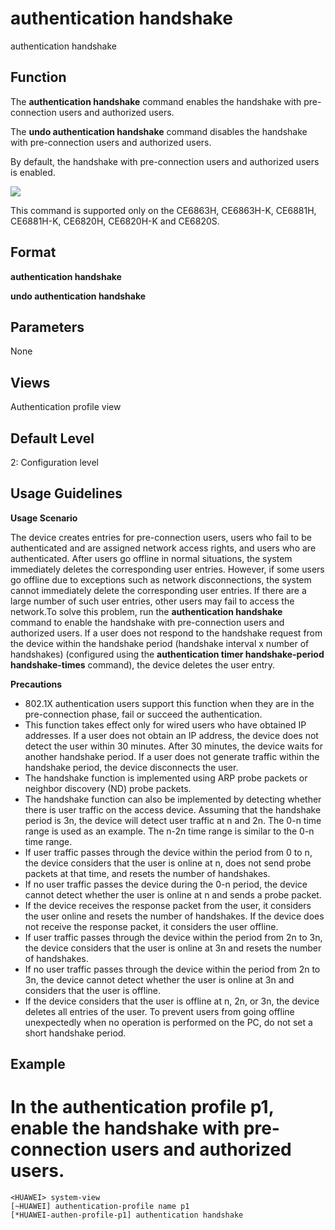 authentication handshake
========================

authentication handshake

Function
--------



The **authentication handshake** command enables the handshake with pre-connection users and authorized users.

The **undo authentication handshake** command disables the handshake with pre-connection users and authorized users.



By default, the handshake with pre-connection users and authorized users is enabled.

![](../public_sys-resources/note_3.0-en-us.png) 

This command is supported only on the CE6863H, CE6863H-K, CE6881H, CE6881H-K, CE6820H, CE6820H-K and CE6820S.



Format
------

**authentication handshake**

**undo authentication handshake**


Parameters
----------

None

Views
-----

Authentication profile view


Default Level
-------------

2: Configuration level


Usage Guidelines
----------------

**Usage Scenario**

The device creates entries for pre-connection users, users who fail to be authenticated and are assigned network access rights, and users who are authenticated. After users go offline in normal situations, the system immediately deletes the corresponding user entries. However, if some users go offline due to exceptions such as network disconnections, the system cannot immediately delete the corresponding user entries. If there are a large number of such user entries, other users may fail to access the network.To solve this problem, run the **authentication handshake** command to enable the handshake with pre-connection users and authorized users. If a user does not respond to the handshake request from the device within the handshake period (handshake interval x number of handshakes) (configured using the **authentication timer handshake-period handshake-times** command), the device deletes the user entry.

**Precautions**

* 802.1X authentication users support this function when they are in the pre-connection phase, fail or succeed the authentication.
* This function takes effect only for wired users who have obtained IP addresses. If a user does not obtain an IP address, the device does not detect the user within 30 minutes. After 30 minutes, the device waits for another handshake period. If a user does not generate traffic within the handshake period, the device disconnects the user.
* The handshake function is implemented using ARP probe packets or neighbor discovery (ND) probe packets.
* The handshake function can also be implemented by detecting whether there is user traffic on the access device. Assuming that the handshake period is 3n, the device will detect user traffic at n and 2n. The 0-n time range is used as an example. The n-2n time range is similar to the 0-n time range.
* If user traffic passes through the device within the period from 0 to n, the device considers that the user is online at n, does not send probe packets at that time, and resets the number of handshakes.
* If no user traffic passes the device during the 0-n period, the device cannot detect whether the user is online at n and sends a probe packet.
* If the device receives the response packet from the user, it considers the user online and resets the number of handshakes. If the device does not receive the response packet, it considers the user offline.
* If user traffic passes through the device within the period from 2n to 3n, the device considers that the user is online at 3n and resets the number of handshakes.
* If no user traffic passes through the device within the period from 2n to 3n, the device cannot detect whether the user is online at 3n and considers that the user is offline.
* If the device considers that the user is offline at n, 2n, or 3n, the device deletes all entries of the user. To prevent users from going offline unexpectedly when no operation is performed on the PC, do not set a short handshake period.


Example
-------

# In the authentication profile p1, enable the handshake with pre-connection users and authorized users.
```
<HUAWEI> system-view
[~HUAWEI] authentication-profile name p1
[*HUAWEI-authen-profile-p1] authentication handshake

```